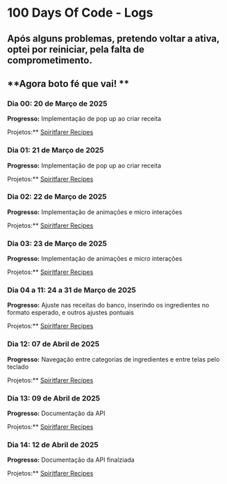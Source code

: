 # 100 Days Of Code - Logs

## **Após alguns problemas, pretendo voltar a ativa, optei por reiniciar, pela falta de comprometimento.**
## **Agora boto fé que vai! **

### Dia 00: 20 de Março de 2025

**Progresso:** Implementação de pop up ao criar receita

Projetos:** [Spiritfarer Recipes](https://spiritfarer-recipes.vercel.app/)

### Dia 01: 21 de Março de 2025

**Progresso:** Implementação de pop up ao criar receita

Projetos:** [Spiritfarer Recipes](https://spiritfarer-recipes.vercel.app/)

### Dia 02: 22 de Março de 2025

**Progresso:** Implementação de animações e micro interações

Projetos:** [Spiritfarer Recipes](https://spiritfarer-recipes.vercel.app/)

### Dia 03: 23 de Março de 2025

**Progresso:** Implementação de animações e micro interações

Projetos:** [Spiritfarer Recipes](https://spiritfarer-recipes.vercel.app/)

### Dia 04 a 11: 24 a 31 de Março de 2025

**Progresso:** Ajuste nas receitas do banco, inserindo os ingredientes no formato esperado, e outros ajustes pontuais

Projetos:** [Spiritfarer Recipes](https://spiritfarer-recipes.vercel.app/)

### Dia 12: 07 de Abril de 2025

**Progresso:** Navegação entre categorias de ingredientes e entre telas pelo teclado

Projetos:** [Spiritfarer Recipes](https://spiritfarer-recipes.vercel.app/)

### Dia 13: 09 de Abril de 2025

**Progresso:** Documentação da API

Projetos:** [Spiritfarer Recipes](https://spiritfarer-recipes.vercel.app/)

### Dia 14: 12 de Abril de 2025

**Progresso:** Documentação da API finalziada

Projetos:** [Spiritfarer Recipes](https://spiritfarer-recipes.vercel.app/)

